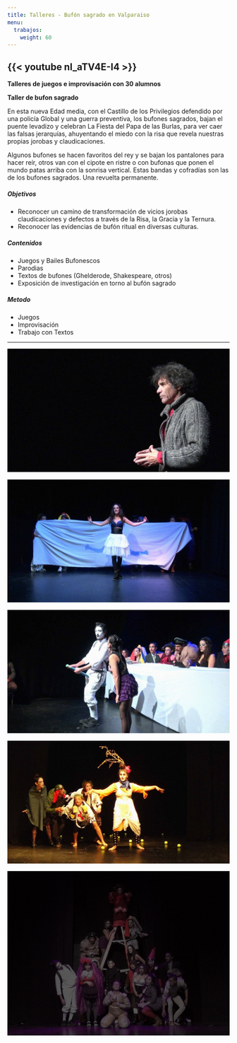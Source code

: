 ```yaml
---
title: Talleres - Bufón sagrado en Valparaiso
menu:
  trabajos:
    weight: 60
---
```


{{< youtube nl_aTV4E-I4 >}}
---

**Talleres de juegos e improvisación con 30 alumnos**

**Taller de bufon sagrado**

En esta nueva Edad media, con el Castillo de los Privilegios defendido por una policía Global y una guerra preventiva, los bufones sagrados, bajan el puente levadizo y celebran La Fiesta del Papa de las Burlas, para ver caer las falsas jerarquías, ahuyentando el miedo con la risa que revela nuestras propias jorobas y claudicaciones.

Algunos bufones se hacen favoritos del rey y se bajan los pantalones para hacer reír, otros van con el cipote en ristre o con bufonas que ponen el mundo patas arriba con la sonrisa vertical. Estas bandas y cofradías son las de los bufones sagrados. Una revuelta permanente.

##### Objetivos

- Reconocer un camino de transformación de vicios jorobas claudicaciones y defectos a través de la Risa, la Gracia y la Ternura.
- Reconocer las evidencias de bufón ritual en diversas culturas.

##### Contenidos

- Juegos y Bailes Bufonescos
- Parodias
- Textos de bufones (Ghelderode, Shakespeare, otros)
- Exposición de investigación en torno al bufón sagrado

##### Metodo

- Juegos
- Improvisación
- Trabajo con Textos

---

![](pix1.jpg)

![](pix2.jpg)

![](pix3.jpg)

![](pix4.jpg)

![](class.jpg)
